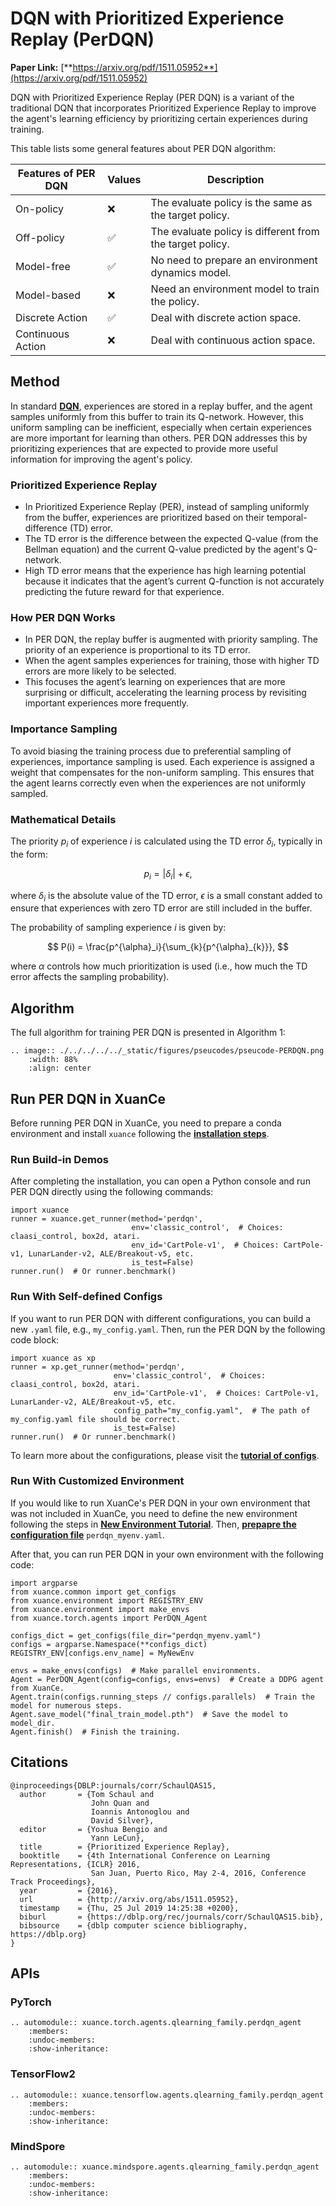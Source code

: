 # DQN with Prioritized Experience Replay (PerDQN)

**Paper Link:** [**https://arxiv.org/pdf/1511.05952**](https://arxiv.org/pdf/1511.05952)

DQN with Prioritized Experience Replay (PER DQN) is a variant of the traditional DQN 
that incorporates Prioritized Experience Replay to improve the agent's learning efficiency 
by prioritizing certain experiences during training.

This table lists some general features about PER DQN algorithm:

| Features of PER DQN | Values | Description                                              |
|---------------------|--------|----------------------------------------------------------|
| On-policy           | ❌      | The evaluate policy is the same as the target policy.    |
| Off-policy          | ✅      | The evaluate policy is different from the target policy. | 
| Model-free          | ✅      | No need to prepare an environment dynamics model.        | 
| Model-based         | ❌      | Need an environment model to train the policy.           | 
| Discrete Action     | ✅      | Deal with discrete action space.                         |   
| Continuous Action   | ❌      | Deal with continuous action space.                       |

## Method

In standard [**DQN**](./dqn_agent.md#deep-q-netowrk), experiences are stored in a replay buffer, 
and the agent samples uniformly from this buffer to train its Q-network. 
However, this uniform sampling can be inefficient, especially when certain experiences are more important for learning than others. 
PER DQN addresses this by prioritizing experiences that are expected to provide more useful information for improving the agent's policy.

### Prioritized Experience Replay

- In Prioritized Experience Replay (PER), instead of sampling uniformly from the buffer, experiences are prioritized based on their temporal-difference (TD) error.
- The TD error is the difference between the expected Q-value (from the Bellman equation) and the current Q-value predicted by the agent's Q-network.
- High TD error means that the experience has high learning potential because it indicates that the agent’s current Q-function is not accurately predicting the future reward for that experience.

### How PER DQN Works

- In PER DQN, the replay buffer is augmented with priority sampling. The priority of an experience is proportional to its TD error.
- When the agent samples experiences for training, those with higher TD errors are more likely to be selected.
- This focuses the agent’s learning on experiences that are more surprising or difficult, accelerating the learning process by revisiting important experiences more frequently.

### Importance Sampling

To avoid biasing the training process due to preferential sampling of experiences, importance sampling is used.
Each experience is assigned a weight that compensates for the non-uniform sampling. 
This ensures that the agent learns correctly even when the experiences are not uniformly sampled.

### Mathematical Details

The priority $p_i$ of experience $i$ is calculated using the TD error $\delta_i$, typically in the form:

$$
p_i = |\delta_i| + \epsilon,
$$

where $\delta_i$ is the absolute value of the TD error, 
$\epsilon$ is a small constant added to ensure that experiences with zero TD error are still included in the buffer.

The probability of sampling experience $i$ is given by:

$$
P(i) = \frac{p^{\alpha}_i}{\sum_{k}{p^{\alpha}_{k}}},
$$

where $\alpha$ controls how much prioritization is used (i.e., how much the TD error affects the sampling probability).

## Algorithm

The full algorithm for training PER DQN is presented in Algorithm 1:

```{eval-rst}
.. image:: ./../../../../_static/figures/pseucodes/pseucode-PERDQN.png
    :width: 88%
    :align: center
```

## Run PER DQN in XuanCe

Before running PER DQN in XuanCe, you need to prepare a conda environment and install ``xuance`` following 
the [**installation steps**](./../../../usage/installation.rst#install-via-pypi).

### Run Build-in Demos

After completing the installation, you can open a Python console and run PER DQN directly using the following commands:

```python3
import xuance
runner = xuance.get_runner(method='perdqn',
                           env='classic_control',  # Choices: claasi_control, box2d, atari.
                           env_id='CartPole-v1',  # Choices: CartPole-v1, LunarLander-v2, ALE/Breakout-v5, etc.
                           is_test=False)
runner.run()  # Or runner.benchmark()
```

### Run With Self-defined Configs

If you want to run PER DQN with different configurations, you can build a new ``.yaml`` file, e.g., ``my_config.yaml``.
Then, run the PER DQN by the following code block:

```python3
import xuance as xp
runner = xp.get_runner(method='perdqn',
                       env='classic_control',  # Choices: claasi_control, box2d, atari.
                       env_id='CartPole-v1',  # Choices: CartPole-v1, LunarLander-v2, ALE/Breakout-v5, etc.
                       config_path="my_config.yaml",  # The path of my_config.yaml file should be correct.
                       is_test=False)
runner.run()  # Or runner.benchmark()
```

To learn more about the configurations, please visit the 
[**tutorial of configs**](./../../configs/configuration_examples.rst).

### Run With Customized Environment

If you would like to run XuanCe's PER DQN in your own environment that was not included in XuanCe, 
you need to define the new environment following the steps in 
[**New Environment Tutorial**](./../../../usage/new_envs.rst).
Then, [**prepapre the configuration file**](./../../../usage/new_envs.rst#step-2-create-the-config-file-and-read-the-configurations) 
 ``perdqn_myenv.yaml``.

After that, you can run PER DQN in your own environment with the following code:

```python3
import argparse
from xuance.common import get_configs
from xuance.environment import REGISTRY_ENV
from xuance.environment import make_envs
from xuance.torch.agents import PerDQN_Agent

configs_dict = get_configs(file_dir="perdqn_myenv.yaml")
configs = argparse.Namespace(**configs_dict)
REGISTRY_ENV[configs.env_name] = MyNewEnv

envs = make_envs(configs)  # Make parallel environments.
Agent = PerDQN_Agent(config=configs, envs=envs)  # Create a DDPG agent from XuanCe.
Agent.train(configs.running_steps // configs.parallels)  # Train the model for numerous steps.
Agent.save_model("final_train_model.pth")  # Save the model to model_dir.
Agent.finish()  # Finish the training.
```

## Citations

```{code-block} bash
@inproceedings{DBLP:journals/corr/SchaulQAS15,
  author       = {Tom Schaul and
                  John Quan and
                  Ioannis Antonoglou and
                  David Silver},
  editor       = {Yoshua Bengio and
                  Yann LeCun},
  title        = {Prioritized Experience Replay},
  booktitle    = {4th International Conference on Learning Representations, {ICLR} 2016,
                  San Juan, Puerto Rico, May 2-4, 2016, Conference Track Proceedings},
  year         = {2016},
  url          = {http://arxiv.org/abs/1511.05952},
  timestamp    = {Thu, 25 Jul 2019 14:25:38 +0200},
  biburl       = {https://dblp.org/rec/journals/corr/SchaulQAS15.bib},
  bibsource    = {dblp computer science bibliography, https://dblp.org}
}
```

## APIs

### PyTorch

```{eval-rst}
.. automodule:: xuance.torch.agents.qlearning_family.perdqn_agent
    :members:
    :undoc-members:
    :show-inheritance:
```

### TensorFlow2

```{eval-rst}
.. automodule:: xuance.tensorflow.agents.qlearning_family.perdqn_agent
    :members:
    :undoc-members:
    :show-inheritance:
```

### MindSpore

```{eval-rst}
.. automodule:: xuance.mindspore.agents.qlearning_family.perdqn_agent
    :members:
    :undoc-members:
    :show-inheritance:
```
